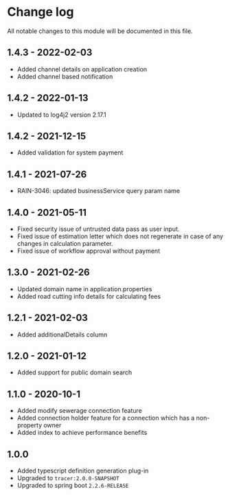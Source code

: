 # Change log

All notable changes to this module will be documented in this file.

## 1.4.3 - 2022-02-03

- Added channel details on application creation
- Added channel based notification

## 1.4.2 - 2022-01-13

- Updated to log4j2 version 2.17.1

## 1.4.2 - 2021-12-15

- Added validation for system payment

## 1.4.1 - 2021-07-26

- RAIN-3046: updated businessService query param name

## 1.4.0 - 2021-05-11

- Fixed security issue of untrusted data pass as user input.
- Fixed issue of estimation letter which does not regenerate in case of any changes in calculation parameter.
- Fixed issue of workflow approval without payment

## 1.3.0 - 2021-02-26
- Updated domain name in application.properties
- Added road cutting info details for calculating fees

## 1.2.1 - 2021-02-03
- Added additionalDetails column

## 1.2.0 - 2021-01-12
- Added support for public domain search

## 1.1.0 - 2020-10-1
- Added modify sewerage connection feature
- Added connection holder feature for a connection which has a non-property owner
- Added index to achieve performance benefits


## 1.0.0
- Added typescript definition generation plug-in
- Upgraded to `tracer:2.0.0-SNAPSHOT`
- Upgraded to spring boot `2.2.6-RELEASE`
